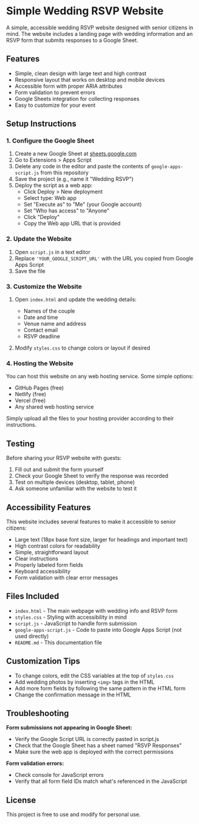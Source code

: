 # Simple Wedding RSVP Website

A simple, accessible wedding RSVP website designed with senior citizens in mind. The website includes a landing page with wedding information and an RSVP form that submits responses to a Google Sheet.

## Features

- Simple, clean design with large text and high contrast
- Responsive layout that works on desktop and mobile devices
- Accessible form with proper ARIA attributes
- Form validation to prevent errors
- Google Sheets integration for collecting responses
- Easy to customize for your event

## Setup Instructions

### 1. Configure the Google Sheet

1. Create a new Google Sheet at [sheets.google.com](https://sheets.google.com)
2. Go to Extensions > Apps Script
3. Delete any code in the editor and paste the contents of `google-apps-script.js` from this repository
4. Save the project (e.g., name it "Wedding RSVP")
5. Deploy the script as a web app:
   - Click Deploy > New deployment
   - Select type: Web app
   - Set "Execute as" to "Me" (your Google account)
   - Set "Who has access" to "Anyone"
   - Click "Deploy"
   - Copy the Web app URL that is provided

### 2. Update the Website

1. Open `script.js` in a text editor
2. Replace `'YOUR_GOOGLE_SCRIPT_URL'` with the URL you copied from Google Apps Script
3. Save the file

### 3. Customize the Website

1. Open `index.html` and update the wedding details:
   - Names of the couple
   - Date and time
   - Venue name and address
   - Contact email
   - RSVP deadline

2. Modify `styles.css` to change colors or layout if desired

### 4. Hosting the Website

You can host this website on any web hosting service. Some simple options:

- GitHub Pages (free)
- Netlify (free)
- Vercel (free)
- Any shared web hosting service

Simply upload all the files to your hosting provider according to their instructions.

## Testing

Before sharing your RSVP website with guests:

1. Fill out and submit the form yourself
2. Check your Google Sheet to verify the response was recorded
3. Test on multiple devices (desktop, tablet, phone)
4. Ask someone unfamiliar with the website to test it

## Accessibility Features

This website includes several features to make it accessible to senior citizens:

- Large text (18px base font size, larger for headings and important text)
- High contrast colors for readability
- Simple, straightforward layout
- Clear instructions
- Properly labeled form fields
- Keyboard accessibility
- Form validation with clear error messages

## Files Included

- `index.html` - The main webpage with wedding info and RSVP form
- `styles.css` - Styling with accessibility in mind
- `script.js` - JavaScript to handle form submission
- `google-apps-script.js` - Code to paste into Google Apps Script (not used directly)
- `README.md` - This documentation file

## Customization Tips

- To change colors, edit the CSS variables at the top of `styles.css`
- Add wedding photos by inserting `<img>` tags in the HTML
- Add more form fields by following the same pattern in the HTML form
- Change the confirmation message in the HTML

## Troubleshooting

**Form submissions not appearing in Google Sheet:**
- Verify the Google Script URL is correctly pasted in script.js
- Check that the Google Sheet has a sheet named "RSVP Responses"
- Make sure the web app is deployed with the correct permissions

**Form validation errors:**
- Check console for JavaScript errors
- Verify that all form field IDs match what's referenced in the JavaScript

## License

This project is free to use and modify for personal use. 